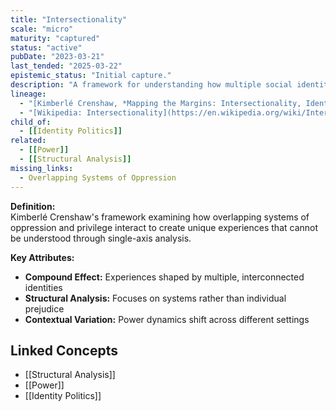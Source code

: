 ```yaml
---
title: "Intersectionality"
scale: "micro"
maturity: "captured"
status: "active"
pubDate: "2023-03-21"
last_tended: "2025-03-22"
epistemic_status: "Initial capture."
description: "A framework for understanding how multiple social identities (e.g., race, gender, class) intersect and create unique experiences of oppression and privilege."
lineage:
  - "[Kimberlé Crenshaw, *Mapping the Margins: Intersectionality, Identity Politics, and Violence against Women of Color* (1991)](https://www.google.com/search?q=Kimberlé+Crenshaw+Mapping+the+Margins+site:books.google.com)"
  - "[Wikipedia: Intersectionality](https://en.wikipedia.org/wiki/Intersectionality)"
child_of:
  - [[Identity Politics]]
related:
  - [[Power]]
  - [[Structural Analysis]]
missing_links:
  - Overlapping Systems of Oppression
---
```

**Definition:**  
Kimberlé Crenshaw's framework examining how overlapping systems of oppression and privilege interact to create unique experiences that cannot be understood through single-axis analysis.

**Key Attributes:**  
- **Compound Effect:** Experiences shaped by multiple, interconnected identities  
- **Structural Analysis:** Focuses on systems rather than individual prejudice  
- **Contextual Variation:** Power dynamics shift across different settings

## Linked Concepts
- [[Structural Analysis]]
- [[Power]]
- [[Identity Politics]]
